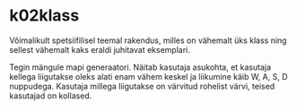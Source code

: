 ﻿# k02klass

Võimalikult spetsiifilisel teemal rakendus, milles on vähemalt üks klass ning sellest vähemalt kaks eraldi juhitavat eksemplari. 

Tegin mängule mapi generaatori. Näitab kasutaja asukohta, et kasutaja kellega liigutakse oleks alati enam vähem keskel ja liikumine käib W, A, S, D nuppudega. 
Kasutaja millega liigutakse on värvitud rohelist värvi, teised kasutajad on kollased.
